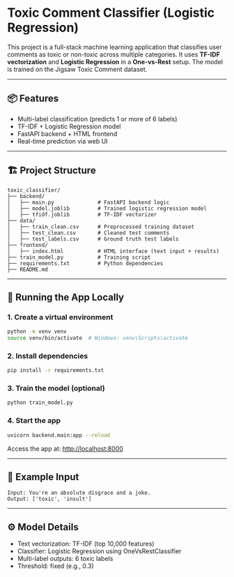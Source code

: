 # Toxic Comment Classifier (Logistic Regression)

This project is a full-stack machine learning application that classifies user comments as toxic or non-toxic across multiple categories. It uses **TF-IDF vectorization** and **Logistic Regression** in a **One-vs-Rest** setup. The model is trained on the Jigsaw Toxic Comment dataset.

---

## 📦 Features

- Multi-label classification (predicts 1 or more of 6 labels)
- TF-IDF + Logistic Regression model
- FastAPI backend + HTML frontend
- Real-time prediction via web UI

---

## 🏗️ Project Structure
```
toxic_classifier/
├── backend/
│   ├── main.py              # FastAPI backend logic
│   ├── model.joblib         # Trained logistic regression model
│   ├── tfidf.joblib         # TF-IDF vectorizer
├── data/
│   ├── train_clean.csv      # Preprocessed training dataset
│   ├── test_clean.csv       # Cleaned test comments
│   ├── test_labels.csv      # Ground truth test labels
├── frontend/
│   ├── index.html           # HTML interface (text input + results)
├── train_model.py           # Training script
├── requirements.txt         # Python dependencies
├── README.md
```

---

## 🚀 Running the App Locally

### 1. Create a virtual environment
```bash
python -m venv venv
source venv/bin/activate  # Windows: venv\Scripts\activate
```

### 2. Install dependencies
```bash
pip install -r requirements.txt
```

### 3. Train the model (optional)
```bash
python train_model.py
```

### 4. Start the app
```bash
uvicorn backend.main:app --reload
```

Access the app at: [http://localhost:8000](http://localhost:8000)

---

## 🧪 Example Input
```
Input: You're an absolute disgrace and a joke.
Output: ['toxic', 'insult']
```

---

## ⚙️ Model Details
- Text vectorization: TF-IDF (top 10,000 features)
- Classifier: Logistic Regression using OneVsRestClassifier
- Multi-label outputs: 6 toxic labels
- Threshold: fixed (e.g., 0.3)
